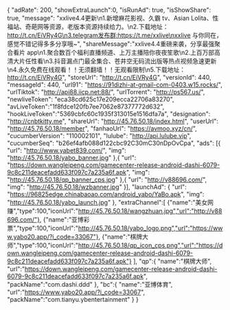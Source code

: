 {
        "adRate": 200,
        "showExtraLaunch":0,
        "isRunAd": true,
        "isShowShare": true,
        "message": "xxlive4.4更新\n1.新增麻花影视、久霸 tv、Asian Lolita、性福站、奇葩网等资源，老版本资源持续给力。\n2.下载地址：http://t.cn/EiVRy4G\n3.telegram发布群:https://t.me/xxlive\nxxlive 与你同在，感觉不错记得多多分享哦~",
        "shareMessage":"xxlive4.4重磅来袭，分享最强聚合看片 app\n1.聚合数百个福利直播频道、上万主播陪你夜夜笙歌\n2.上百万部高清大片任性看\n3.抖音漏点门最全集合、苍井空无码流出版等热点视频急速更新\n4.永久免费在线观看！！无须翻墙！！无观看限制\n5.下载地址：http://t.cn/EiVRy4G",
        "storeUrl": "http://t.cn/EiVRy4G",
        "versionId": 440,
        "messageId": 440,
        "url91": "https://91dizhi-at-gmail-com-0403.w15.rocks/",
        "urlTiktok": "http://api88.iicp.net:88/",
        "urlTorrent": "http://ps567.us/",
        "newliveToken": "eca38cd625c17e209ecca22706a83270",
        "avLiveToken":"1f8fdce120fb7ee7062e87377772d632",
        "hookLiveToken":"5369cbfc60c1935f313015e1516dfa7a",
        "designation": "http://cnbtkitty.me",
        "shareUrl": "http://45.76.50.18/index.html",
        "userUrl": "http://45.76.50.18/member",
        "fanhaoUrl": "https://avmoo.xyz/cn/",
        "cucumberVersion": "110002101",
        "lulube": "http://api.lulube.vip",
        "cucumberSeq": "b26ef4afb088d122cbc92C30mC30nDpOvCpa",
        "ads": [{
        "url": "http://www.yabet839.com/",
        "img": "http://45.76.50.18/yabo_banner.jpg"
        },{
        "url": "https://down.wangleipeng.com/gamecenter-release-android-dashi-6079-9c8c211deacefadd633f097c7a235a6f.apk",
        "img": "http://45.76.50.18/qp_banner_cps.jpg"
        },{ 
	"url": "http://v88696.com/", "img": "http://45.76.50.18/wzbanner.jpg" }],
        "launchAd": {
        "url": "https://96825edge.chinabaoao.com/android_yabo/YaBo.apk",
        "img": "http://45.76.50.18/yabo_launch.jpg"
        },
        "extraChannel":[
        {"name":"美女网赚","type":100,"iconUrl":"http://45.76.50.18/wangzhuan.jpg","url":"http://v88696.com/"},
        {"name":"亚博彩票","type":100,"iconUrl":"http://45.76.50.18/yabo_logo.png","url":"https://www.yabo20.app/?i_code=33067"},
        {"name":"棋牌大师","type":100,"iconUrl":"http://45.76.50.18/qp_icon_cps.png","url":"https://down.wangleipeng.com/gamecenter-release-android-dashi-6079-9c8c211deacefadd633f097c7a235a6f.apk"}
        ],
        "qp":{
        "name":"棋牌大师",
        "url":"https://down.wangleipeng.com/gamecenter-release-android-dashi-6079-9c8c211deacefadd633f097c7a235a6f.apk",
        "packName":"com.dashi.ddd"
        },
	"bc":{
        "name":"亚博体育",
        "url":"https://www.yabo20.app/?i_code=33067",
        "packName":"com.tianyu.ybentertainment"
        }
        }

